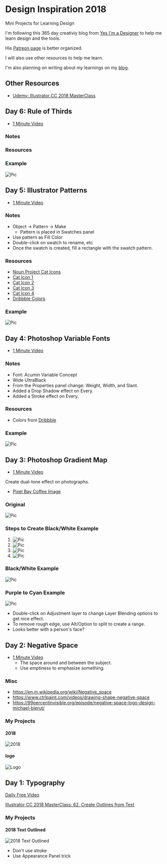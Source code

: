 # Design Inspiration 2018

Mini Projects for Learning Design

I'm following this 365 day creativiy blog from [Yes I'm a Designer](http://www.yesimadesigner.com/365-days-of-creativity-daily-inspiration/) to help me learn design and the tools.

His [Patreon page](https://www.patreon.com/yesimadesigner) is better organized.

I will also use other resources to help me learn.

I'm also planning on writing about my learnings on my [blog](http://h4labs.org/category/design/).

## Other Resources
- [Udemy: Illustrator CC 2018 MasterClass](https://www.udemy.com/illustrator-cc-masterclass/learn/v4/overview)

## Day 6: Rule of Thirds

- [1 Minute Video](https://youtu.be/iWqQpR1obW0)

### Notes

### Resources

### Example
![Pic](005_illustrator_patterns/)

## Day 5: Illustrator Patterns

- [1 Minute Video](https://youtu.be/achtdTKhINI)

### Notes
- Object -> Pattern -> Make
  - Pattern is placed in Swatches panel
- Use pattern as Fill Color
- Double-click on swatch to rename, etc
- Once the swatch is created, fill a rectangle with the swatch pattern.

### Resources
- [Noun Project Cat Icons](https://thenounproject.com/search/?q=cat)
- [Cat Icon 1](https://thenounproject.com/search/?q=cat&i=196641)
- [Cat Icon 2](https://thenounproject.com/search/?q=cat&i=755177)
- [Cat Icon 3](https://thenounproject.com/search/?q=cat&i=729211)
- [Cat Icon 4](https://thenounproject.com/search/?q=cat&i=975206)
- [Dribbble Colors](https://dribbble.com/shots/3738996-Crazy-About-Cats)

### Example
![Pic](005_illustrator_patterns/1x/cats.png)

## Day 4: Photoshop Variable Fonts

- [1 Minute Video](https://youtu.be/1GN7JQ6xdFE)

### Notes
- Font: Acumin Variable Concept
 - Wide UltraBlack
- From the Properties panel change: Weight, Width, and Slant.
- Added a Drop Shadow effect on Every.
- Added a Stroke effect on Every.

### Resources
- Colors from [Dribbble](https://dribbble.com/shots/4066245-Blueberries)

### Example
![Pic](004_variable_fonts/practice_every_day.png)

## Day 3: Photoshop Gradient Map

- [1 Minute Video](https://youtu.be/ewKQ3kTPXm0)

Create dual-tone effect on photographs.

- [Pixel Bay Coffee Image](https://pixabay.com/en/coffee-beans-coffee-bean-drink-1117933/)

### Original
![Pic](003_gradient_map/coffee.png)

### Steps to Create Black/White Example

1. ![Pic](003_gradient_map/lesson/01_click_lesson.png)
2.  ![Pic](003_gradient_map/lesson/02_create_map_lesson.png)
3. ![Pic](003_gradient_map/lesson/03_properties_panel_lesson.png)
4. ![Pic](003_gradient_map/lesson/04_click_black_white_lesson.png)

### Black/White Example
![Pic](003_gradient_map/coffee_gradient_map_bw.png)


### Purple to Cyan Example
![Pic](003_gradient_map/coffee_gradient_map_color.png)
- Double-click on Adjustment layer to change Layer Blending options to get nice effect.
- To remove rough edge, use Alt/Option to split to create a range.
- Looks better with a person's face?

## Day 2: Negative Space

- [1 Minute Video](https://youtu.be/EEfWjheHxSA)
	- The space around and between the subject.
	- Use emptiness to emphasize something.

### Misc
 - https://en.m.wikipedia.org/wiki/Negative_space
 - https://www.ctrlpaint.com/videos/drawing-shape-negative-space
 - https://99percentinvisible.org/episode/negative-space-logo-design-michael-bierut/

### My Projects

#### 2018
![2018](002_negative_space/negative_space_2018.png)

#### logo
![Logo](002_negative_space/neg_space_h4labs.png)

## Day 1: Typography

[Daily Free Video](https://youtu.be/H15pczyif_w)

[Illustrator CC 2018 MasterClass: 62. Create Outlines from Text](https://www.udemy.com/illustrator-cc-masterclass/learn/v4/t/lecture/6973118?start=0)

### My Projects

#### 2018 Text Outlined

![2018 Text Outlined](001_typography/01_2018_outline.png)

- Don't use stroke
- Use Appearance Panel trick
